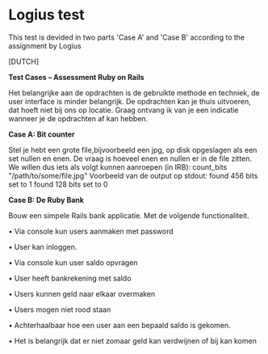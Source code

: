 # Logius test

This test is devided in two parts 'Case A' and 'Case B' according to the assignment by Logius

[DUTCH]

**Test Cases – Assessment Ruby on Rails**

Het belangrijke aan de opdrachten is de gebruikte methode en techniek, de user interface is minder belangrijk.
De opdrachten kan je thuis uitvoeren, dat hoeft niet bij ons op locatie. Graag ontvang ik van je een indicatie wanneer je de opdrachten af kan hebben.


**Case A: Bit counter**

Stel je hebt een grote file,bijvoorbeeld een jpg, op disk opgeslagen als een set nullen en enen. De vraag is hoeveel enen en nullen er in de file zitten.
We willen dus iets als volgt kunnen aanroepen (in IRB): count_bits "/path/to/some/file.jpg" Voorbeeld van de output op stdout:
found 456 bits set to 1 found 128 bits set to 0

**Case B: De Ruby Bank**

Bouw een simpele Rails bank applicatie. Met de volgende functionaliteit.

• Via console kun users aanmaken met password

• User kan inloggen.

• Via console kun user saldo opvragen

• User heeft bankrekening met saldo

• Users kunnen geld naar elkaar overmaken

• Users mogen niet rood staan

• Achterhaalbaar hoe een user aan een bepaald saldo is gekomen.

• Het is belangrijk dat er niet zomaar geld kan verdwijnen of bij kan komen
